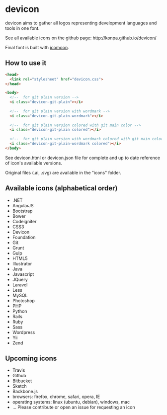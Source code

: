 devicon
=======

devicon aims to gather all logos representing development languages and tools in one font.

See all available icons on the github page: http://konpa.github.io/devicon/

Final font is built with [icomoon](http://icomoon.io).

How to use it
--------------

```html
<head>
  <link rel="stylesheet" href="devicon.css">
</head>

<body>
  <!--  for git plain version -->
  <i class="devicon-git-plain"></i>
  
  <!--  for git plain version with wordmark -->
  <i class="devicon-git-plain-wordmark"></i>
  
  <!--  for git plain version colored with git main color -->
  <i class="devicon-git-plain colored"></i>
  
  <!--  for git plain version with wordmark colored with git main color -->
  <i class="devicon-git-plain-wordmark colored"></i>
</body>
```

See devicon.html or devicon.json file for complete and up to date reference of icon's available versions.

Original files (.ai, .svg) are available in the "icons" folder.


Available icons (alphabetical order)
---------------

- .NET
- AngularJS
- Bootstrap
- Bower
- Codeigniter
- CSS3
- Devicon
- Foundation
- Git
- Grunt
- Gulp
- HTML5
- Illustrator
- Java
- Javascript
- JQuery
- Laravel
- Less
- MySQL
- Photoshop
- PHP
- Python
- Rails
- Ruby
- Sass
- Wordpress
- Yii
- Zend

Upcoming icons
---------------
- Travis
- Github
- Bitbucket
- Sketch
- Backbone.js
- browsers: firefox, chrome, safari, opera, IE
- operating systems: linux (ubuntu, debian), windows, mac
- ... Please contribute or open an issue for requesting an icon






